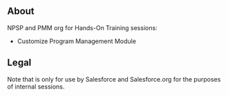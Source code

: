 ## About

NPSP and PMM org for Hands-On Training sessions:
+ Customize Program Management Module

## Legal

Note that is only for use by Salesforce and Salesforce.org for the purposes of internal sessions.
